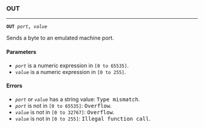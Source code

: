 ### OUT
***
<code><b>OUT</b> <var>port</var><b>,</b> <var>value</var></code>

Sends a byte to an emulated machine port.

#### Parameters
* <code><var>port</var></code> is a numeric expression in `[0 to 65535]`.
* <code><var>value</var></code> is a numeric expression in `[0 to 255]`.

#### Errors
* <code><var>port</var></code> or <code><var>value</var></code> has a string value: <samp>Type mismatch</samp>.
* <code><var>port</var></code> is not in `[0 to 65535]`: <samp>Overflow</samp>.
* <code><var>value</var></code> is not in `[0 to 32767]`: <samp>Overflow</samp>.
* <code><var>value</var></code> is not in `[0 to 255]`: <samp>Illegal function call</samp>.
